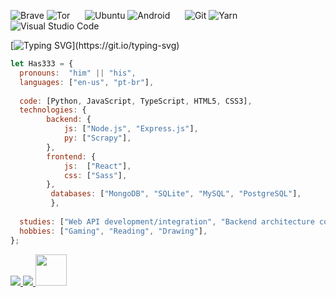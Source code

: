 ![Brave](https://img.shields.io/badge/Brave-FB542B?style=for-the-badge&logo=Brave&logoColor=white)
![Tor](https://img.shields.io/badge/Tor-7D4698?style=for-the-badge&logo=Tor-Browser&logoColor=white)
&nbsp;&nbsp;&nbsp;&nbsp;
![Ubuntu](https://img.shields.io/badge/Ubuntu-E95420?style=for-the-badge&logo=ubuntu&logoColor=white)
![Android](https://img.shields.io/badge/Android-3DDC84?style=for-the-badge&logo=android&logoColor=white)
&nbsp;&nbsp;&nbsp;&nbsp;
![Git](https://img.shields.io/badge/git-%23F05033.svg?style=for-the-badge&logo=git&logoColor=white)
![Yarn](https://img.shields.io/badge/yarn-%232C8EBB.svg?style=for-the-badge&logo=yarn&logoColor=white)
![Visual Studio Code](https://img.shields.io/badge/Visual%20Studio%20Code-0078d7.svg?style=for-the-badge&logo=visual-studio-code&logoColor=white)

[![Typing SVG](https://readme-typing-svg.herokuapp.com?font=Chakra+Petch&size=30&color=93D1FF&lines=~$+echo+'Hello+World!')](https://git.io/typing-svg)
```javascript
let Has333 = {
  pronouns:  "him" || "his",
  languages: ["en-us", "pt-br"],
  
  code: [Python, JavaScript, TypeScript, HTML5, CSS3],
  technologies: {
        backend: {
            js: ["Node.js", "Express.js"],
            py: ["Scrapy"],
        },
        frontend: {
            js:  ["React"],
            css: ["Sass"],
        },
         databases: ["MongoDB", "SQLite", "MySQL", "PostgreSQL"],
         },
         
  studies: ["Web API development/integration", "Backend architecture concepts", "Application security testing"],
  hobbies: ["Gaming", "Reading", "Drawing"],
};
```
<a href="https://tryhackme.com/p/jujuonrails" target="_blank">
<img src="https://user-images.githubusercontent.com/79391523/192159099-9092d5eb-65a9-4c6f-a50e-10d1f5542d71.png">
</a>

<a href="https://app.hackthebox.com/profile/998902" target="_blank">
<img src="https://www.hackthebox.eu/badge/image/998902">
</a>

<a href="https://www.hackerrank.com/jujuonrails" target="_blank">
<img src="https://img.shields.io/badge/HackerRank-jujuonrails-brightgreen" height=50>
</a>

